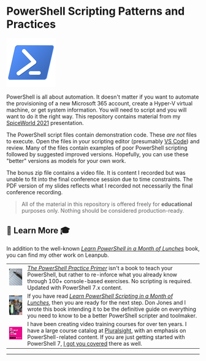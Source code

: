 # PowerShell Scripting Patterns and Practices

![powershell](images/psicon.png)

PowerShell is all about automation. It doesn't matter if you want to automate the provisioning of a new Microsoft 365 account, create a Hyper-V virtual machine, or get system information. You will need to script and you will want to do it the right way. This repository contains material from my [SpiceWorld 2021](https://www.spiceworks.com/spiceworld/) presentation.

The PowerShell script files contain demonstration code. These *are not* files to execute. Open the files in your scripting editor (presumably [VS Code](https://code.visualstudio.com/)) and review. Many of the files contain examples of poor PowerShell scripting followed by suggested improved versions. Hopefully, you can use these "better" versions as models for your own work.

The bonus zip file contains a video file. It is content I recorded but was unable to fit into the final conference session due to time constraints. The PDF version of my slides reflects what I recorded not necessarily the final conference recording.

> All of the material in this repository is offered freely for __educational__ purposes only. Nothing should be considered production-ready.

## :book: Learn More :mortar_board:

In addition to the well-known [_Learn PowerShell in a Month of Lunches_](https://www.manning.com/books/learn-windows-powershell-in-a-month-of-lunches-third-edition?a_aid=jdhit&a_bid=2326a8ab) book, you can find my other work on Leanpub.

|   |   |
|---|---|
![PowerShell PracticePrimer](images/psprimer-thumb.png) | [_The PowerShell Practice Primer_](https://leanpub.com/psprimer) isn't a book to teach your PowerShell, but rather to re-inforce what you already know through 100+ console-based exercises. No scripting is required. Updated with PowerShell 7.x content.
![PowerShell Scripting and Toolmaking](images/pstoolmaking-thumbnail.png) | If you have read [_Learn PowerShell Scripting in a Month of Lunches_](https://www.manning.com/books/learn-powershell-scripting-in-a-month-of-lunches?a_aid=jdhit&a_bid=2326a8ab), then you are ready for the next step. Don Jones and I wrote this book intending it to be the definitive guide on everything you need to know to be a better PowerShell scripter and toolmaker.
![pluralsight](images/ps-skills-thumb.jpg) | I have been creating video training courses for over ten years. I have a large course catalog at [Pluralsight](https://pluralsight.pxf.io/qbR6n), with an emphasis on PowerShell-related content. If you are just getting started with PowerShell 7, [I got you covered](https://pluralsight.pxf.io/Lbvya) there as well.

-----
